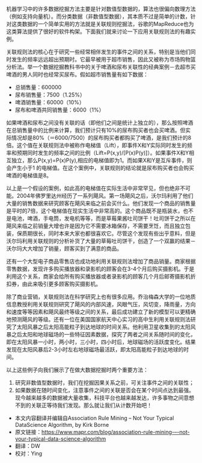 机器学习中的许多数据挖掘方法主要是针对数值型数据的，算法也很偏向数理方法（例如支持向量机）。而分类数据（非数值型数据），其本质不过是简单的计数，针对这类数据的一个简单实用的方法就是关联规则挖掘法，谷歌的MapReduce也为这类算法提供了很好的软件构架。下面我们就来讨论一下应用关联规则法的有趣实例。
 
关联规则法的核心在于研究一些经常相伴发生的事件之间的关系，特别是当他们同时发生的频率远远超出预期时。它最早被用于超市销售，因此又被称为市场购物篮分析法。举一个数据挖掘教科书中的关于啤酒和尿布关联性的经典案例－去超市买啤酒的男人同时也经常买尿布。假如超市销售量有如下数据：

- 总销售量：600000
- 尿布销售量：7500（1.25%）
- 啤酒销售量：60000（10%）
- 尿布和啤酒共同销售量：6000（1%）

如果啤酒和尿布之间没有关联的话（即他们之间是统计上独立的），那么按照啤酒在总销售量中的比例来计算，我们预计只有10%的尿布购买者也会买啤酒。但实际情况却是80%（＝6000/7500）的尿布购买者都购买了啤酒，是我们预计的8倍。这个值在关联规则法中被称作电梯值（Lift），即事件X和Y实际同时发生的频率和预期同时发生的频率之间的比例（Lift=P(x,y)/[P(x)P(y)]）。如果事件X和Y相互独立，那么P(x,y)=P(x)P(y),相应的电梯值即为1。而如果X和Y是互斥事件，则会产生小于1 的电梯值。在这个案例中，关联规则的结论就是尿布购买者也会购买啤酒的电梯值是8。
 
以上是一个假设的案例，如此高的电梯值在实际生活中非常罕见，但也绝非不可能。2004年佛罗里达州经历了一系列飓风。第一场飓风之后，沃尔玛利用了他们大量的销售数据来研究顾客在飓风来临之前会买什么。他们发现一个商品的销售量是平时的7倍，这个电梯值在现实生活中非常高的。这个商品既不是瓶装水，也不是电池，啤酒，手电筒，发电机等等，而是草莓果酱吐司饼干！吐司饼干之所以在飓风来临之前销量大增也许是因为它不需要冰箱保存，不需要烹饪，而且独立包装，保质期很长，同时本来大家也都很喜欢它。尽管这个发现有些出乎意料，但是沃尔玛利用关联规则的分析补货了大量的草莓吐司饼干，创造了一个双赢的结果－沃尔玛大大增加了销量，顾客买到了满意的商品。
 
还有一个大型电子商品零售店也成功地利用关联规则法增加了商品销量。商家根据零售数据，发现许多购买播放器和录影机的顾客会在3-4个月后购买摄影机。于是利用这个关系，商家会给所有购买播放器或者录影机的顾客几个月后邮寄摄影机折扣券，由此来吸引更多顾客购买摄影机。
 
除了商业营销，关联规则法在科学研究上也有很多应用。乔治梅森大学的一位地质信息教授利用关联规则研究了飓风的内部风速，风眼气压，风切变，降雨量，方向和速度等等因素和飓风最终等级之间的关系，最后成功建立了新的模型可以更精确地预测飓风的等级。还有一位在美国国家航天中心实习的高中生利用关联规则法研究了太阳风暴之后太阳高能粒子到达地球的时间关系。他利用卫星收集到的太阳风暴之后太阳和地球磁场的一些特征因素数据，探究了两者之间关系随时间的变化，即在太阳风暴一小时，两小时，三小时，四小时后，地球磁场的活跃度变化。结果发现在太阳风暴后2-3小时左右地球磁场最活跃，即太阳高能粒子到达地球的时间。
 
以上这些例子向我们展示了在做大数据挖掘时两个重要方法：

1. 研究非数值型数据时，我们在挖掘因果关系之前，可关注事件之间的关联性；
2. 如果数据在随时间变化，注意事件之间的关联是否会在某个时间点达到最强。现今越来越多的数据被大量收集，科技平台也越来越发达，许多事物之间意想不到的关联正等待我们发现。那么就让我们从计数开始吧！

- 本文内容翻译并编辑自Association Rule Mining – Not Your Typical DataScience Algorithm, by Kirk Borne
- 原文链接：https://www.mapr.com/blog/association-rule-mining-–-not-your-typical-data-science-algorithm
- 翻译：DW
- 校对：Ying
